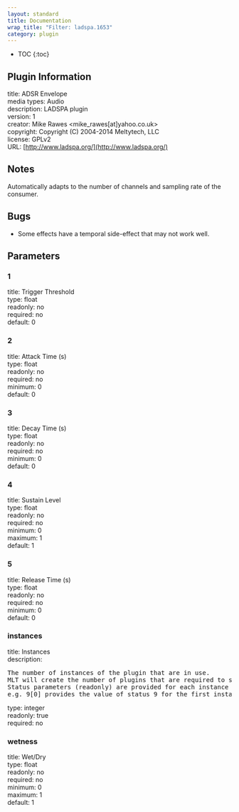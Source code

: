```yaml
---
layout: standard
title: Documentation
wrap_title: "Filter: ladspa.1653"
category: plugin
---
```

* TOC
{:toc}

## Plugin Information

title: ADSR Envelope  
media types:
Audio  
description: LADSPA plugin  
version: 1  
creator: Mike Rawes <mike_rawes[at]yahoo.co.uk>  
copyright: Copyright (C) 2004-2014 Meltytech, LLC  
license: GPLv2  
URL: [http://www.ladspa.org/](http://www.ladspa.org/)  

## Notes

Automatically adapts to the number of channels and sampling rate of the consumer.

## Bugs

* Some effects have a temporal side-effect that may not work well.


## Parameters

### 1

title: Trigger Threshold    
type: float  
readonly: no  
required: no  
default: 0  

### 2

title: Attack Time (s)    
type: float  
readonly: no  
required: no  
minimum: 0  
default: 0  

### 3

title: Decay Time (s)    
type: float  
readonly: no  
required: no  
minimum: 0  
default: 0  

### 4

title: Sustain Level    
type: float  
readonly: no  
required: no  
minimum: 0  
maximum: 1  
default: 1  

### 5

title: Release Time (s)    
type: float  
readonly: no  
required: no  
minimum: 0  
default: 0  

### instances

title: Instances    
description:
<pre>
The number of instances of the plugin that are in use.
MLT will create the number of plugins that are required to support the number of audio channels.
Status parameters (readonly) are provided for each instance and are accessed by specifying the instance number after the identifier (starting at zero).
e.g. 9[0] provides the value of status 9 for the first instance.
</pre>
type: integer  
readonly: true  
required: no  

### wetness

title: Wet/Dry    
type: float  
readonly: no  
required: no  
minimum: 0  
maximum: 1  
default: 1  

